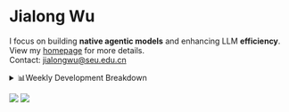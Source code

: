 #  Jialong Wu

I focus on building **native agentic models** and enhancing LLM **efficiency**.<br>
View my [homepage](https://callanwu.github.io/) for more details. <br>
Contact: jialongwu@seu.edu.cn

<details><summary>📊Weekly Development Breakdown</summary>

<!--START_SECTION:waka-->

```txt
From: 08 May 2025 - To: 15 May 2025

Total Time: 56 hrs 14 mins

Python     42 hrs 9 mins   ██████████████████▓░░░░░░   74.97 %
JSON       11 hrs 36 mins  █████░░░░░░░░░░░░░░░░░░░░   20.65 %
Bash       1 hr 19 mins    ▓░░░░░░░░░░░░░░░░░░░░░░░░   02.34 %
Text       49 mins         ▒░░░░░░░░░░░░░░░░░░░░░░░░   01.46 %
Other      13 mins         ░░░░░░░░░░░░░░░░░░░░░░░░░   00.41 %
```

<!--END_SECTION:waka-->

[![wakatime](https://wakatime.com/badge/user/c6720b29-9431-4a60-bc9d-e1fb2b6bd65f.svg)](https://wakatime.com/@c6720b29-9431-4a60-bc9d-e1fb2b6bd65f)
</details>

[![](https://img.shields.io/badge/Google%20Scholar-4385FE.svg?&color=d6d6d6&style=flat-square&logo=google-scholar)](https://scholar.google.com/citations?user=6eg2m4YAAAAJ)
![](https://komarev.com/ghpvc/?username=callanwu)
